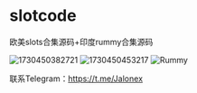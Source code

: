 # slotcode
欧美slots合集源码+印度rummy合集源码

![1730450382721](https://github.com/user-attachments/assets/9d41a098-929c-43ec-92dd-d1b57307fc3c)
![1730450453217](https://github.com/user-attachments/assets/7b189957-620f-4a64-b838-d362b84f343b)
![Rummy](https://github.com/user-attachments/assets/afc8ea56-7120-4770-b191-b06af5d3b197)

联系Telegram：https://t.me/Jalonex
